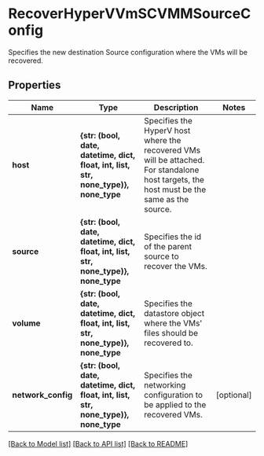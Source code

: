 # RecoverHyperVVmSCVMMSourceConfig

Specifies the new destination Source configuration where the VMs will be recovered.

## Properties
Name | Type | Description | Notes
------------ | ------------- | ------------- | -------------
**host** | **{str: (bool, date, datetime, dict, float, int, list, str, none_type)}, none_type** | Specifies the HyperV host where the recovered VMs will be attached. For standalone host targets, the host must be the same as the source. | 
**source** | **{str: (bool, date, datetime, dict, float, int, list, str, none_type)}, none_type** | Specifies the id of the parent source to recover the VMs. | 
**volume** | **{str: (bool, date, datetime, dict, float, int, list, str, none_type)}, none_type** | Specifies the datastore object where the VMs&#39; files should be recovered to. | 
**network_config** | **{str: (bool, date, datetime, dict, float, int, list, str, none_type)}, none_type** | Specifies the networking configuration to be applied to the recovered VMs. | [optional] 

[[Back to Model list]](../README.md#documentation-for-models) [[Back to API list]](../README.md#documentation-for-api-endpoints) [[Back to README]](../README.md)


